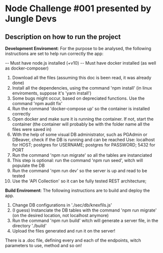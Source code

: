 # Node Challenge #001 presented by Jungle Devs

## Description on how to run the project

**Development Enviroment**: For the purpose to be analysed, the following instructions are set to help run correctly the app:

-- Must have node.js installed (+v10)
-- Must have docker installed (as well as docker-composer)

1. Download all the files (assuming this doc is been read, it was already done)
2. Install all the dependencies, using the command 'npm install' (in linux enviroments, suppose it's 'yarn install')
3. Some bugs might occur, based on depreciated functions. Use the command 'npm audit fix'
4. Run the command 'docker-compose up' so the container is installed correctly
5. Open docker and make sure it is running the container. If not, start the container
    (the container will probably be with the folder name all the files were saved in)
6. With the help of some visual DB administrator, such as PGAdmin or DBeaver, check if the DB is running and can be reached
    Use:  localhost for HOST; postgres for USERNAME; postgres for PASSWORD; 5432 for PORT
7. Run the command 'npm run migrate' so all the tables are instanciated
8. This step is optional: run the command 'npm run seed', witch will populate the DB
9. Run the command 'npm run dev' so the server is up and read to be tested
10. Use the 'API Collection' so it can be fully tested REST architecture;

**Build Enviroment**: The following instructions are to build and deploy the app.

1. Change DB configurations in './sec/db/knexfils.js'
2. (I guess) Instanciate the DB tables with the command 'npm run migrate' (on the desired location, not localhost anymore)
3. Run the command 'npm run build' witch will generate a server file, in the directory './build'
4. Upload the files generated and run it on the server!

There is a .doc file, defining every and each of the endpoints, witch parameters to use, method and so on!